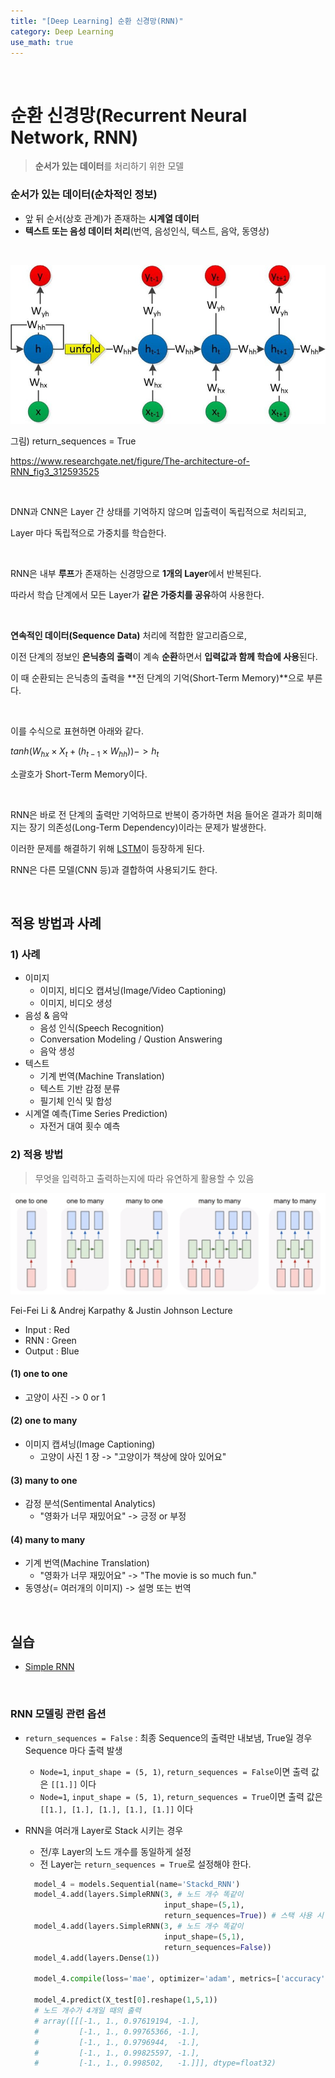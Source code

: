 ```yaml
---
title: "[Deep Learning] 순환 신경망(RNN)"
category: Deep Learning
use_math: true
---
```


<br>

# 순환 신경망(Recurrent Neural Network, RNN)
> **순서가 있는 데이터**를 처리하기 위한 모델

### 순서가 있는 데이터(순차적인 정보)
- 앞 뒤 순서(상호 관계)가 존재하는 **시계열 데이터**
- **텍스트 또는 음성 데이터 처리**(번역, 음성인식, 텍스트, 음악, 동영상)

<br>


![](/assets/images/posts/dl/rnn.jpg)

그림) return_sequences = True

https://www.researchgate.net/figure/The-architecture-of-RNN_fig3_312593525

<br>

DNN과 CNN은 Layer 간 상태를 기억하지 않으며 입출력이 독립적으로 처리되고,

Layer 마다 독립적으로 가중치를 학습한다.

<br> 

RNN은 내부 **루프**가 존재하는 신경망으로 **1개의 Layer**에서 반복된다.

따라서 학습 단계에서 모든 Layer가 **같은 가중치를 공유**하여 사용한다.

<br>

**연속적인 데이터(Sequence Data)** 처리에 적합한 알고리즘으로, 

이전 단계의 정보인 **은닉층의 출력**이 계속 **순환**하면서 **입력값과 함께 학습에 사용**된다.

이 때 순환되는 은닉층의 출력을 **전 단계의 기억(Short-Term Memory)**으로 부른다.

<br>

이를 수식으로 표현하면 아래와 같다.

$tanh \Big(W_{hx} \times X_t +(h_{t-1} \times W_{hh}) \Big)  -> h_t$

소괄호가 Short-Term Memory이다.

<br>

RNN은 바로 전 단계의 출력만 기억하므로 반복이 증가하면 처음 들어온 결과가 희미해지는 장기 의존성(Long-Term Dependency)이라는 문제가 발생한다.

이러한 문제를 해결하기 위해 <a href="https://gilbertlim.github.io/deep%20learning/dl_lstm/">LSTM</a>이 등장하게 된다.

RNN은 다른 모델(CNN 등)과 결합하여 사용되기도 한다.

  
<br>

## 적용 방법과 사례

### 1) 사례
- 이미지
  - 이미지, 비디오 캡셔닝(Image/Video Captioning)
  - 이미지, 비디오 생성
- 음성 & 음악
  - 음성 인식(Speech Recognition)
  - Conversation Modeling / Qustion Answering
  - 음악 생성
- 텍스트
  - 기계 번역(Machine Translation)
  - 텍스트 기반 감정 분류
  - 필기체 인식 및 합성
- 시계열 예측(Time Series Prediction)
  - 자전거 대여 횟수 예측

### 2) 적용 방법
> 무엇을 입력하고 출력하는지에 따라 유연하게 활용할 수 있음

![](/assets/images/posts/dl/rnn_example.png)

Fei-Fei Li & Andrej Karpathy & Justin Johnson Lecture

- Input : Red
- RNN : Green
- Output : Blue

#### (1) one to one
- 고양이 사진 -> 0 or 1

#### (2) one to many
- 이미지 캡셔닝(Image Captioning)
    - 고양이 사진 1 장 -> "고양이가 책상에 앉아 있어요"

#### (3) many to one
- 감정 분석(Sentimental Analytics)
    - "영화가 너무 재밌어요" -> 긍정 or 부정

#### (4) many to many
- 기계 번역(Machine Translation)
    - "영화가 너무 재밌어요" -> "The movie is so much fun."
- 동영상(= 여러개의 이미지) -> 설명 또는 번역

<br>

## 실습
- <a href="https://colab.research.google.com/drive/1v5NsztAhS5JLEtNVFTif-sdYfsJttoz9?usp=sharing">Simple RNN</a>

<br>

### RNN 모델링 관련 옵션
- `return_sequences = False` : 최종 Sequence의 출력만 내보냄, True일 경우 Sequence 마다 출력 발생
  - `Node=1`, `input_shape = (5, 1)`, `return_sequences = False`이면 출력 값은 `[[1.]]` 이다
  - `Node=1`, `input_shape = (5, 1)`, `return_sequences = True`이면 출력 값은 `[[1.], [1.], [1.], [1.], [1.]]` 이다
- RNN을 여러개 Layer로 Stack 시키는 경우
  - 전/후 Layer의 노드 개수를 동일하게 설정
  - 전 Layer는 `return_sequences = True`로 설정해야 한다.

  ```python
    model_4 = models.Sequential(name='Stackd_RNN')
    model_4.add(layers.SimpleRNN(3, # 노드 개수 똑같이
                                 input_shape=(5,1),
                                 return_sequences=True)) # 스택 사용 시 True
    model_4.add(layers.SimpleRNN(3, # 노드 개수 똑같이
                                 input_shape=(5,1),
                                 return_sequences=False))
    model_4.add(layers.Dense(1))
  
    model_4.compile(loss='mae', optimizer='adam', metrics=['accuracy'])
  
    model_4.predict(X_test[0].reshape(1,5,1))
    # 노드 개수가 4개일 때의 출력
    # array([[[-1., 1., 0.97619194, -1.],
    #         [-1., 1., 0.99765366, -1.],
    #         [-1., 1., 0.9796944,  -1.],
    #         [-1., 1., 0.99825597, -1.],
    #         [-1., 1., 0.998502,   -1.]]], dtype=float32)
  ```